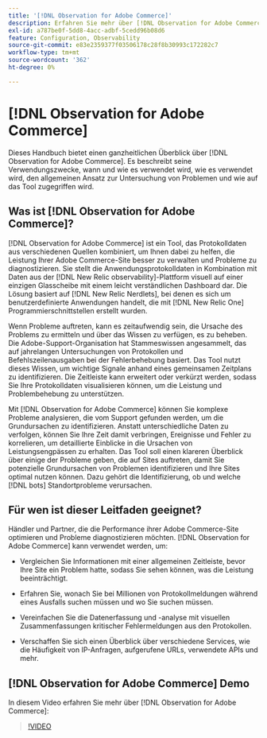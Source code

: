```yaml
---
title: '[!DNL Observation for Adobe Commerce]'
description: Erfahren Sie mehr über [!DNL Observation for Adobe Commerce], seine Verwendungszwecke, wann und wie Sie Zugriff erhalten.
exl-id: a787be0f-5dd8-4acc-adbf-5cedd96b08d6
feature: Configuration, Observability
source-git-commit: e83e2359377f03506178c28f8b30993c172282c7
workflow-type: tm+mt
source-wordcount: '362'
ht-degree: 0%

---
```


# [!DNL Observation for Adobe Commerce]

Dieses Handbuch bietet einen ganzheitlichen Überblick über [!DNL Observation for Adobe Commerce]. Es beschreibt seine Verwendungszwecke, wann und wie es verwendet wird, wie es verwendet wird, den allgemeinen Ansatz zur Untersuchung von Problemen und wie auf das Tool zugegriffen wird.

## Was ist [!DNL Observation for Adobe Commerce]?

[!DNL Observation for Adobe Commerce] ist ein Tool, das Protokolldaten aus verschiedenen Quellen kombiniert, um Ihnen dabei zu helfen, die Leistung Ihrer Adobe Commerce-Site besser zu verwalten und Probleme zu diagnostizieren. Sie stellt die Anwendungsprotokolldaten in Kombination mit Daten aus der [!DNL New Relic observability]-Plattform visuell auf einer einzigen Glasscheibe mit einem leicht verständlichen Dashboard dar. Die Lösung basiert auf [!DNL New Relic Nerdlets], bei denen es sich um benutzerdefinierte Anwendungen handelt, die mit [!DNL New Relic One] Programmierschnittstellen erstellt wurden.

Wenn Probleme auftreten, kann es zeitaufwendig sein, die Ursache des Problems zu ermitteln und über das Wissen zu verfügen, es zu beheben. Die Adobe-Support-Organisation hat Stammeswissen angesammelt, das auf jahrelangen Untersuchungen von Protokollen und Befehlszeilenausgaben bei der Fehlerbehebung basiert. Das Tool nutzt dieses Wissen, um wichtige Signale anhand eines gemeinsamen Zeitplans zu identifizieren. Die Zeitleiste kann erweitert oder verkürzt werden, sodass Sie Ihre Protokolldaten visualisieren können, um die Leistung und Problembehebung zu unterstützen.

Mit [!DNL Observation for Adobe Commerce] können Sie komplexe Probleme analysieren, die vom Support gefunden werden, um die Grundursachen zu identifizieren. Anstatt unterschiedliche Daten zu verfolgen, können Sie Ihre Zeit damit verbringen, Ereignisse und Fehler zu korrelieren, um detaillierte Einblicke in die Ursachen von Leistungsengpässen zu erhalten. Das Tool soll einen klareren Überblick über einige der Probleme geben, die auf Sites auftreten, damit Sie potenzielle Grundursachen von Problemen identifizieren und Ihre Sites optimal nutzen können. Dazu gehört die Identifizierung, ob und welche [!DNL bots] Standortprobleme verursachen.

## Für wen ist dieser Leitfaden geeignet?

Händler und Partner, die die Performance ihrer Adobe Commerce-Site optimieren und Probleme diagnostizieren möchten. [!DNL Observation for Adobe Commerce] kann verwendet werden, um:

* Vergleichen Sie Informationen mit einer allgemeinen Zeitleiste, bevor Ihre Site ein Problem hatte, sodass Sie sehen können, was die Leistung beeinträchtigt.

* Erfahren Sie, wonach Sie bei Millionen von Protokollmeldungen während eines Ausfalls suchen müssen und wo Sie suchen müssen.

* Vereinfachen Sie die Datenerfassung und -analyse mit visuellen Zusammenfassungen kritischer Fehlermeldungen aus den Protokollen.

* Verschaffen Sie sich einen Überblick über verschiedene Services, wie die Häufigkeit von IP-Anfragen, aufgerufene URLs, verwendete APIs und mehr.

## [!DNL Observation for Adobe Commerce] Demo

In diesem Video erfahren Sie mehr über [!DNL Observation for Adobe Commerce]:

>[!VIDEO](https://video.tv.adobe.com/v/344444?quality=12)
